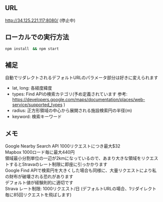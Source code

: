 ## URL
http://34.125.221.117:8080/ (停止中)</br>

## ローカルでの実行方法
```bash
npm install　&& npm start
```

## 補足
自動でリダレクトされるデフォルトURLのパラメータ部分は好きに変えられます </br>
- lat, long: 各経度緯度
- types: Find APIの検索カテゴリ(予め定義されています 参考: https://developers.google.com/maps/documentation/places/web-service/supported_types )
- radius: 正方形領域の中心から展開される施設検索円の半径(m)
- keyword: 検索キーワード

## メモ
Google Nearby Search API 1000リクエストにつき最大$32 </br>
Mapbox 1000ロード毎に最大440円 </br>
領域最小分割単位の一辺が2kmになっているので、あまり大きな領域をリクエストするとStravaのレート制限に即座に引っかかります </br>
Google Find APIで検索円を大きくした場合も同様に、大量リクエストにより私の財布が破壊される恐れがあります </br>
デフォルト値が経験則的に適切です </br>
Strava レート制限: 1000リクエスト/日 (デフォルトURLの場合、1リダイレクト毎に85回リクエストを飛ばします)

